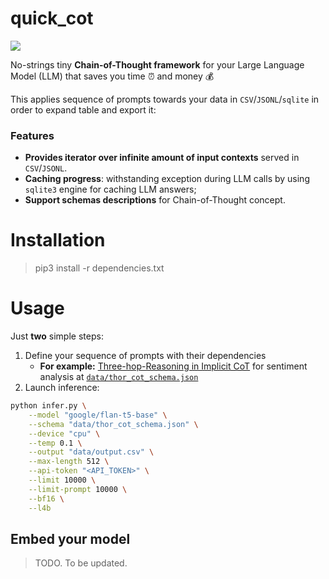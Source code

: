 # quick_cot
![](https://img.shields.io/badge/Python-3.9-brightgreen.svg)

No-strings tiny **Chain-of-Thought framework** for your Large Language Model (LLM) that saves you time ⏰ and money 💰

This applies sequence of prompts towards your data in `CSV`/`JSONL`/`sqlite` in order to expand table and export it:

### Features
* **Provides iterator over infinite amount of input contexts** served in `CSV`/`JSONL`.
* **Caching progress**: withstanding exception during LLM calls by using `sqlite3` engine for caching LLM answers;
* **Support schemas descriptions** for Chain-of-Thought concept.

# Installation

> pip3 install -r dependencies.txt 

# Usage

Just **two** simple steps:

1. Define your sequence of prompts with their dependencies
   * **For example:** [Three-hop-Reasoning in Implicit CoT](https://arxiv.org/pdf/2305.11255.pdf) for sentiment analysis at 
     [`data/thor_cot_schema.json`](/data/thor_cot_schema.json)
2. Launch inference:
```bash
python infer.py \
    --model "google/flan-t5-base" \
    --schema "data/thor_cot_schema.json" \
    --device "cpu" \
    --temp 0.1 \
    --output "data/output.csv" \
    --max-length 512 \
    --api-token "<API_TOKEN>" \
    --limit 10000 \
    --limit-prompt 10000 \
    --bf16 \
    --l4b
```

## Embed your model

> TODO. To be updated.